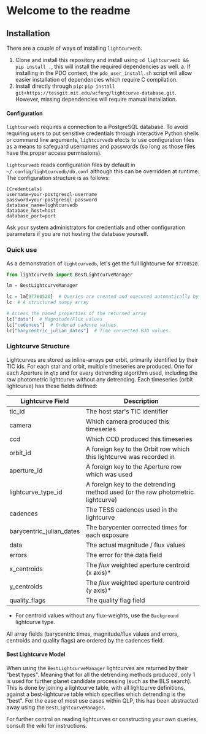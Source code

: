 # Welcome to the readme

## Installation
There are a couple of ways of installing `lightcurvedb`.
1. Clone and install this repository and install using `cd lightcurvedb && pip install .`, this will install the required dependencies as well.
    a. If installing in the PDO context, the `pdo_user_install.sh` script will allow easier installation of dependencies which require C compilation.
2. Install directly through `pip`: `pip install git+https://tessgit.mit.edu/wcfong/lightcurve-database.git`. However, missing dependencies will require manual installation.

#### Configuration
`lightcurvedb` requires a connection to a PostgreSQL database. To avoid requiring users to put sensitive credentials through interactive Python shells or command line arguments,
`lightcurvedb` elects to use configuration files as a means to safeguard usernames and passwords (so long as those files have the proper access permissions).

`lightcurvedb` reads configuration files by default in `~/.config/lightcurvedb/db.conf` although this can be overridden at runtime. The configuration structure is as follows:
```
[Credentials]
username=your-postgresql-username
password=your-postgresql-password
database_name=lightcurvedb
database_host=host
database_port=port
```

Ask your system administrators for credentials and other configuration parameters if you are not hosting the database yourself.

### Quick use
As a demonstration of `lightcurvedb`, let's get the full lightcurve for `97700520`.
```python
from lightcurvedb import BestLightcurveManager

lm = BestLightcurveManager

lc = lm[97700520]  # Queries are created and executed automatically by keying LightcurveManager instances
lc  # A structured numpy array

# Access the named properties of the returned array
lc["data"]  # Magnitude/Flux values
lc["cadences"]  # Ordered cadence values
lc["barycentric_julian_dates"]  # Time corrected BJD values.
```

### Lightcurve Structure
Lightcurves are stored as inline-arrays per orbit, primarily identified by their TIC ids. For each star and orbit, multiple timeseries are produced. One for each Aperture in `qlp` and
for every detrending algorithm used, including the raw photometric lightcurve without any detrending. Each timeseries (orbit lightcurve) has these fields defined:

| Lightcurve Field      | Description |
| ----------- | ----------- |
| tic_id      | The host star's TIC identifier       |
| camera   | Which camera produced this timeseries        |
| ccd | Which CCD produced this timeseries |
| orbit_id | A foreign key to the Orbit row which this lightcurve was recorded in |
| aperture_id | A foreign key to the Aperture row which was used |
| lightcurve_type_id | A foreign key to the detrending method used (or the raw photometric lightcurve) |
| cadences | The TESS cadences used in the lightcurve |
| barycentric_julian_dates | The barycenter corrected times for each exposure |
| data | The actual magnitude / flux values |
| errors | The error for the data field |
| x_centroids | The _flux_ weighted aperture centroid (x axis)* |
| y_centroids | The _flux_ weighted aperture centroid (y axis)* |
| quality_flags | The quality flag field |

* For centroid values without any flux-weights, use the `Background` lightcurve type.

All array fields (barycentric times, magnitude/flux values and errors, centroids and quality flags) are ordered by the cadences field.

#### Best Lightcurve Model
When using the `BestLightcurveManager` lightcurves are returned by their "best types". Meaning that for all the detrending methods produced, only 1 is used
for further planet candidate processing (such as the BLS search). This is done by joining a lightcurve table, with all lightcurve definitions, against a best-lightcurve table
which specifies which detrending is the "best". For the ease of most use cases within QLP, this has been abstracted away using the `BestLightcurveManager`.

For further control on reading lightcurves or constructing your own queries, consult the wiki for instructions.
